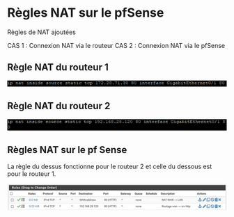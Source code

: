 # Règles NAT sur le pfSense

Règles de NAT ajoutées

CAS 1 : Connexion NAT via le routeur
CAS 2 : Connexion NAT via le pfSense

## Règle NAT du routeur 1

![Image règle NAT routeur 1 ](./img/NAT/nat_R1.PNG)

## Règle NAT du routeur 2

![Image règle NAT routeur 2 ](./img/NAT/nat_R2.PNG)

## Règles NAT sur le pf Sense

La règle du dessus fonctionne pour le routeur 2 et celle du dessous est pour le routeur 1.

![Image des deux règles sur le pfSense](./img/NAT/regle_pfs.jpg)